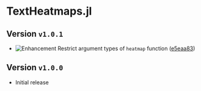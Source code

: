 # TextHeatmaps.jl
## Version `v1.0.1`
- ![Enhancement][badge-enhancement] Restrict argument types of `heatmap` function ([e5eaa83][commit-e5eaa83])

## Version `v1.0.0`
- Initial release


[commit-e5eaa83]: https://github.com/Julia-XAI/TextHeatmaps.jl/commit/e5eaa83ef7340dc9a5d4d2d0ab0c14d687151588

[badge-breaking]: https://img.shields.io/badge/BREAKING-red.svg
[badge-deprecation]: https://img.shields.io/badge/deprecation-orange.svg
[badge-feature]: https://img.shields.io/badge/feature-green.svg
[badge-enhancement]: https://img.shields.io/badge/enhancement-blue.svg
[badge-bugfix]: https://img.shields.io/badge/bugfix-purple.svg
[badge-security]: https://img.shields.io/badge/security-black.svg
[badge-experimental]: https://img.shields.io/badge/experimental-lightgrey.svg
[badge-maintenance]: https://img.shields.io/badge/maintenance-gray.svg
[badge-docs]: https://img.shields.io/badge/docs-orange.svg
